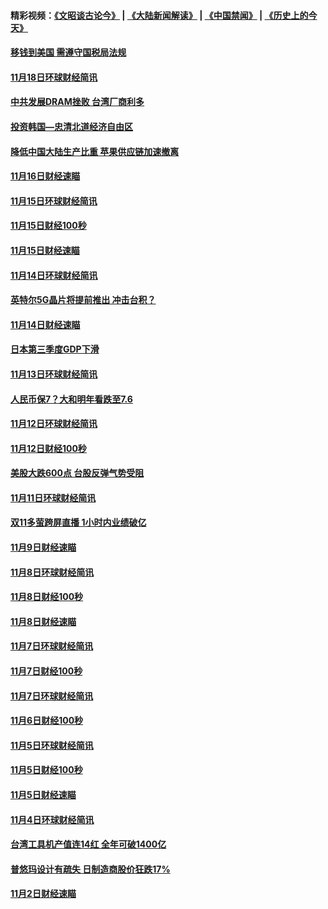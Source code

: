 #### 精彩视频：[《文昭谈古论今》](https://github.com/gfw-breaker/wenzhao/blob/master/README.md?t=11200031) | [《大陆新闻解读》](https://github.com/gfw-breaker/ntdtv-comedy/blob/master/README.md?t=11200031) | [《中国禁闻》](https://github.com/gfw-breaker/ntdtv-news/blob/master/README.md?t=11200031) | [《历史上的今天》](https://github.com/gfw-breaker/today-in-history/blob/master/README.md?t=11200031) 

#### [移钱到美国 需遵守国税局法规](../pages/news208/a1399928.md?t=11200031) 

#### [11月18日环球财经简讯](../pages/news208/a1399951.md?t=11200031) 

#### [中共发展DRAM挫败 台湾厂商利多](../pages/news208/a1399927.md?t=11200031) 

#### [投资韩国—忠清北道经济自由区](../pages/news208/a1399857.md?t=11200031) 

#### [降低中国大陆生产比重 苹果供应链加速撤离](../pages/news208/a1399810.md?t=11200031) 

#### [11月16日财经速瞄](../pages/news208/a1399651.md?t=11200031) 

#### [11月15日环球财经简讯](../pages/news208/a1399607.md?t=11200031) 

#### [11月15日财经100秒](../pages/news208/a1399597.md?t=11200031) 

#### [11月15日财经速瞄](../pages/news208/a1399510.md?t=11200031) 

#### [11月14日环球财经简讯](../pages/news208/a1399463.md?t=11200031) 

#### [英特尔5G晶片将提前推出 冲击台积？](../pages/news208/a1399449.md?t=11200031) 

#### [11月14日财经速瞄](../pages/news208/a1399351.md?t=11200031) 

#### [日本第三季度GDP下滑](../pages/news208/a1399321.md?t=11200031) 

#### [11月13日环球财经简讯](../pages/news208/a1399307.md?t=11200031) 

#### [人民币保7？大和明年看跌至7.6](../pages/news208/a1399186.md?t=11200031) 

#### [11月12日环球财经简讯](../pages/news208/a1399165.md?t=11200031) 

#### [11月12日财经100秒](../pages/news208/a1399159.md?t=11200031) 

#### [美股大跌600点 台股反弹气势受阻](../pages/news208/a1399118.md?t=11200031) 

#### [11月11日环球财经简讯](../pages/news208/a1399019.md?t=11200031) 

#### [双11多萤跨屏直播 1小时内业绩破亿](../pages/news208/a1399006.md?t=11200031) 

#### [11月9日财经速瞄](../pages/news208/a1398742.md?t=11200031) 

#### [11月8日环球财经简讯](../pages/news208/a1398716.md?t=11200031) 

#### [11月8日财经100秒](../pages/news208/a1398701.md?t=11200031) 

#### [11月8日财经速瞄](../pages/news208/a1398608.md?t=11200031) 

#### [11月7日环球财经简讯](../pages/news208/a1398563.md?t=11200031) 

#### [11月7日财经100秒](../pages/news208/a1398546.md?t=11200031) 

#### [11月7日环球财经简讯](../pages/news208/a1398431.md?t=11200031) 

#### [11月6日财经100秒](../pages/news208/a1398407.md?t=11200031) 

#### [11月5日环球财经简讯](../pages/news208/a1398262.md?t=11200031) 

#### [11月5日财经100秒](../pages/news208/a1398249.md?t=11200031) 

#### [11月5日财经速瞄](../pages/news208/a1398159.md?t=11200031) 

#### [11月4日环球财经简讯](../pages/news208/a1398126.md?t=11200031) 

#### [台湾工具机产值连14红 全年可破1400亿](../pages/news208/a1398100.md?t=11200031) 

#### [普悠玛设计有疏失 日制造商股价狂跌17%](../pages/news208/a1398015.md?t=11200031) 

#### [11月2日财经速瞄](../pages/news208/a1397864.md?t=11200031) 

